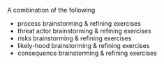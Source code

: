 A combination of the following

  * process brainstorming & refining exercises
  * threat actor brainstorming & refining exercises
  * risks brainstorming & refining exercises
  * likely-hood brainstorming & refining exercises
  * consequence brainstorming & refining exercises


<Flow Chart Here>
